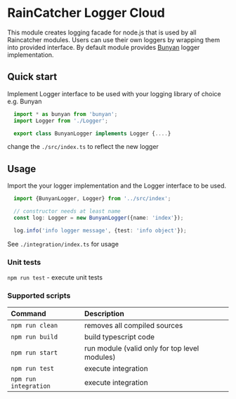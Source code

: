 # RainCatcher Logger Cloud

This module creates logging facade for node.js that is used by all Raincatcher modules.
Users can use their own loggers by wrapping them into provided interface.
By default module provides [Bunyan](https://www.npmjs.com/package/bunyan) logger implementation.

## Quick start

Implement Logger interface to be used with your logging library of choice e.g. Bunyan
```typescript
  import * as bunyan from 'bunyan';
  import Logger from './Logger';

  export class BunyanLogger implements Logger {....}
```

change the `./src/index.ts` to reflect the new logger
## Usage

Import the your logger implementation and the Logger interface to be used.
```typescript
  import {BunyanLogger, Logger} from '../src/index';

  // constructor needs at least name
  const log: Logger = new BunyanLogger({name: 'index'});

  log.info('info logger message', {test: 'info object'});
```

See `./integration/index.ts` for usage

### Unit tests

`npm run test` - execute unit tests


### Supported scripts


| Command        | Description           |
| :------------- |:-------------|
| `npm run clean` | removes all compiled sources |
| `npm run build` | build typescript code |
| `npm run start` | run module (valid only for top level modules) |
| `npm run test` | execute integration |
| `npm run integration`| execute integration |
